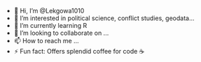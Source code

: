 - 👋 Hi, I’m @Lekgowa1010
- 👀 I’m interested in political science, conflict studies, geodata...
- 🌱 I’m currently learning R
- 💞️ I’m looking to collaborate on ...
- 📫 How to reach me ...
- ⚡ Fun fact: Offers splendid coffee for code ☕️

<!---
Lekgowa1010/Lekgowa1010 is a ✨ special ✨ repository because its `README.md` (this file) appears on your GitHub profile.
You can click the Preview link to take a look at your changes.
--->
